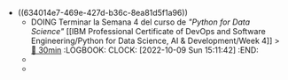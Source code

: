 - ((634014e7-469e-427d-b36c-8ea81d5f1a96))
	- DOING Terminar la Semana 4 del curso de *"Python for Data Science"* [[IBM Professional Certificate of DevOps and Software Engineering/Python for Data Science, AI & Development/Week 4]] >[🍅 30min](#agenda-pomo://?t=f-1665321112215-1800)
	  :LOGBOOK:
	  CLOCK: [2022-10-09 Sun 15:11:42]
	  :END:
	-
	-